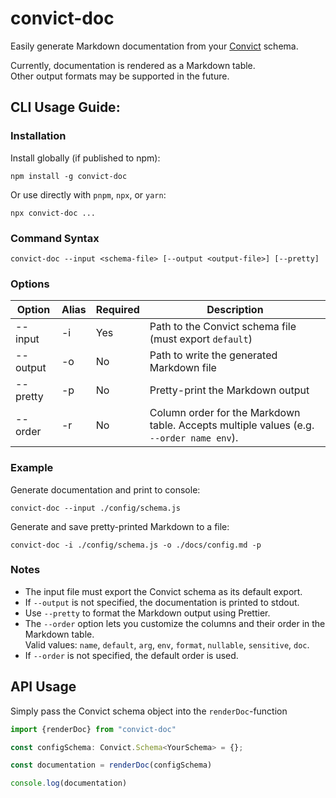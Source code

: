 # convict-doc

Easily generate Markdown documentation from your [Convict](https://github.com/mozilla/node-convict) schema.

Currently, documentation is rendered as a Markdown table.  
Other output formats may be supported in the future.

## CLI Usage Guide:

### Installation
Install globally (if published to npm):
```
npm install -g convict-doc
```
Or use directly with `pnpm`, `npx`, or `yarn`:
```
npx convict-doc ...
```

### Command Syntax
```
convict-doc --input <schema-file> [--output <output-file>] [--pretty]
```

### Options

| Option         | Alias | Required | Description                                                                                  |
|----------------|-------|----------|----------------------------------------------------------------------------------------------|
| --input        | -i    | Yes      | Path to the Convict schema file (must export `default`)                                      |
| --output       | -o    | No       | Path to write the generated Markdown file                                                    |
| --pretty       | -p    | No       | Pretty-print the Markdown output                                                             |
| --order        | -r    | No       | Column order for the Markdown table. Accepts multiple values (e.g. `--order name env`).      |

### Example

Generate documentation and print to console:
```
convict-doc --input ./config/schema.js
```

Generate and save pretty-printed Markdown to a file:
```
convict-doc -i ./config/schema.js -o ./docs/config.md -p
```

### Notes

- The input file must export the Convict schema as its default export.
- If `--output` is not specified, the documentation is printed to stdout.
- Use `--pretty` to format the Markdown output using Prettier.
- The `--order` option lets you customize the columns and their order in the Markdown table.  
    Valid values: `name`, `default`, `arg`, `env`, `format`, `nullable`, `sensitive`, `doc`.
- If `--order` is not specified, the default order is used.

## API Usage

Simply pass the Convict schema object into the `renderDoc`-function

```ts
import {renderDoc} from "convict-doc"

const configSchema: Convict.Schema<YourSchema> = {};

const documentation = renderDoc(configSchema)

console.log(documentation)
```
